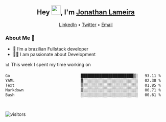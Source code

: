 <h2 align="center">Hey <img src="https://github.com/TheDudeThatCode/TheDudeThatCode/blob/master/Assets/Hi.gif" width="29">, I'm <a href="https://www.linkedin.com/in/jonathanlameira/">Jonathan Lameira</a></h2>
<p align="center">
  <a href="https://www.linkedin.com/in/jonathanlameira/">LinkedIn</a> •
  <a href="https://twitter.com/jlameira">Twitter</a> •
  <a href="mailto:jlameira@gmail.com">Email</a>
</p>

### About Me 🚀
- 🌱  I’m a brazilian Fullstack developer</br>
- 👨‍💻  I am passionate about Development</br>

<!-- ![Jonathan Lameira github stats](https://github-readme-stats.vercel.app/api?username=jlameirameli&show_icons=true&hide_border=true)&nbsp;&nbsp; -->

📊 This week I spent my time working on
<!--START_SECTION:waka-->

```txt
Go                               ███████████████████████▒░   93.11 %
YAML                             ▓░░░░░░░░░░░░░░░░░░░░░░░░   02.38 %
Text                             ▒░░░░░░░░░░░░░░░░░░░░░░░░   01.85 %
Markdown                         ▒░░░░░░░░░░░░░░░░░░░░░░░░   00.71 %
Bash                             ░░░░░░░░░░░░░░░░░░░░░░░░░   00.61 %
```

<!--END_SECTION:waka-->

<br />

![visitors](https://visitor-badge.laobi.icu/badge?page_id=jlameira.jlameira)
